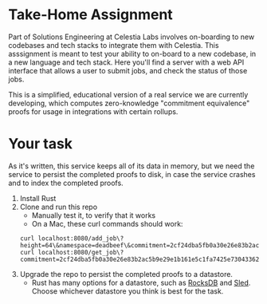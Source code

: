 # Take-Home Assignment
Part of Solutions Engineering at Celestia Labs involves on-boarding to new codebases and tech stacks to integrate them with Celestia. This asssignment is meant to test your ability to on-board to a new codebase, in a new language and tech stack. Here you'll find a server with a web API interface that allows a user to submit jobs, and check the status of those jobs.

This is a simplified, educational version of a real service we are currently developing, which computes zero-knowledge "commitment equivalence" proofs for usage in integrations with certain rollups.

# Your task
As it's written, this service keeps all of its data in memory, but we need the service to persist the completed proofs to disk, in case the service crashes and to index the completed proofs.
1. Install Rust
2. Clone and run this repo
    - Manually test it, to verify that it works
    - On a Mac, these curl commands should work:
    ```
    curl localhost:8080/add_job\?height=64\&namespace=deadbeef\&commitment=2cf24dba5fb0a30e26e83b2ac5b9e29e1b161e5c1fa7425e73043362938b981e
    curl localhost:8080/get_job\?commitment=2cf24dba5fb0a30e26e83b2ac5b9e29e1b161e5c1fa7425e73043362938b981e
    ```
3. Upgrade the repo to persist the completed proofs to a datastore.
    - Rust has many options for a datastore, such as [RocksDB](https://github.com/rust-rocksdb/rust-rocksdb) and [Sled](https://github.com/spacejam/sled). Choose whichever datastore you think is best for the task.